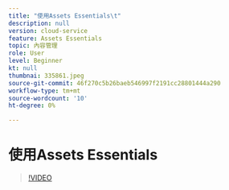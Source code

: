 ```yaml
---
title: "使用Assets Essentials\t"
description: null
version: cloud-service
feature: Assets Essentials
topic: 內容管理
role: User
level: Beginner
kt: null
thumbnai: 335861.jpeg
source-git-commit: 46f270c5b26baeb546997f2191cc28801444a290
workflow-type: tm+mt
source-wordcount: '10'
ht-degree: 0%

---
```



# 使用Assets Essentials

>[!VIDEO](https://video.tv.adobe.com/v/335861/?quality=9&learn=on)
